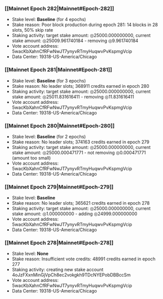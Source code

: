 ### [[Mainnet Epoch 282|Mainnet#Epoch-282]]
* Stake level: **Baseline** (for 4 epochs)
* Stake reason: Poor block production during epoch 281: 14 blocks in 28 slots, 50% skip rate
* Staking activity: target stake amount: ◎25000.000000000, current stake amount: ◎25009.961740184 - removing ◎9.961740184
* Vote account address: 5wacKbXahnCfRFwNwJT7ynyvRTmyHuqwvPvKspmgVcip
* Data Center: 19318-US-America/Chicago
### [[Mainnet Epoch 281|Mainnet#Epoch-281]]
* Stake level: **Baseline** (for 3 epochs)
* Stake reason: No leader slots; 368911 credits earned in epoch 280
* Staking activity: target stake amount: ◎25000.000000000, current stake amount: ◎25011.831616411 - removing ◎11.831616411
* Vote account address: 5wacKbXahnCfRFwNwJT7ynyvRTmyHuqwvPvKspmgVcip
* Data Center: 19318-US-America/Chicago
### [[Mainnet Epoch 280|Mainnet#Epoch-280]]
* Stake level: **Baseline** (for 2 epochs)
* Stake reason: No leader slots; 374163 credits earned in epoch 279
* Staking activity: target stake amount: ◎25000.000000000, current stake amount: ◎25000.000471771 - not removing ◎0.000471771 (amount too small)
* Vote account address: 5wacKbXahnCfRFwNwJT7ynyvRTmyHuqwvPvKspmgVcip
* Data Center: 19318-US-America/Chicago
### [[Mainnet Epoch 279|Mainnet#Epoch-279]]
* Stake level: **Baseline**
* Stake reason: No leader slots; 365621 credits earned in epoch 278
* Staking activity: target stake amount: ◎25000.000000000, current stake amount: ◎1.000000000 - adding ◎24999.000000000
* Vote account address: 5wacKbXahnCfRFwNwJT7ynyvRTmyHuqwvPvKspmgVcip
* Data Center: 19318-US-America/Chicago
### [[Mainnet Epoch 278|Mainnet#Epoch-278]]
* Stake level: **None**
* Stake reason: Insufficient vote credits: 48991 credits earned in epoch 277
* Staking activity: creating new stake account 4oJzFXxnMinGjVpCh8ec2vokgkh9TDcNYEPobDBBccSm
* Vote account address: 5wacKbXahnCfRFwNwJT7ynyvRTmyHuqwvPvKspmgVcip
* Data Center: 19318-US-America/Chicago